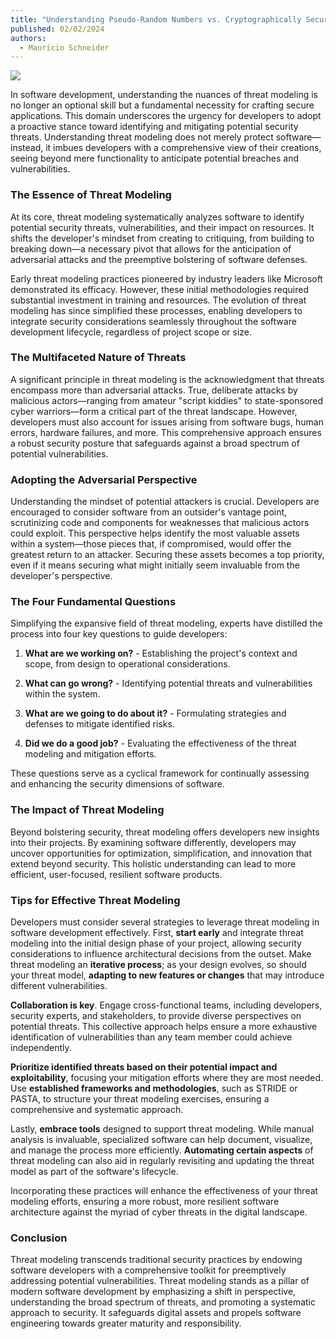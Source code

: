```yaml
---
title: "Understanding Pseudo-Random Numbers vs. Cryptographically Secure Pseudo-Random Numbers"
published: 02/02/2024
authors:
  - Mauricio Schneider
---
```

![](/blog-assets/threat-modeling-an-essential-practice-for-secure-software-development/baad82a0-767d-4493-9bf7-4df6d1d4c720.png)

In software development, understanding the nuances of threat modeling is no longer an optional skill but a fundamental necessity for crafting secure applications. This domain underscores the urgency for developers to adopt a proactive stance toward identifying and mitigating potential security threats. Understanding threat modeling does not merely protect software— instead, it imbues developers with a comprehensive view of their creations, seeing beyond mere functionality to anticipate potential breaches and vulnerabilities.

### The Essence of Threat Modeling

At its core, threat modeling systematically analyzes software to identify potential security threats, vulnerabilities, and their impact on resources. It shifts the developer's mindset from creating to critiquing, from building to breaking down—a necessary pivot that allows for the anticipation of adversarial attacks and the preemptive bolstering of software defenses.

Early threat modeling practices pioneered by industry leaders like Microsoft demonstrated its efficacy. However, these initial methodologies required substantial investment in training and resources. The evolution of threat modeling has since simplified these processes, enabling developers to integrate security considerations seamlessly throughout the software development lifecycle, regardless of project scope or size.

### The Multifaceted Nature of Threats

A significant principle in threat modeling is the acknowledgment that threats encompass more than adversarial attacks. True, deliberate attacks by malicious actors—ranging from amateur "script kiddies" to state-sponsored cyber warriors—form a critical part of the threat landscape. However, developers must also account for issues arising from software bugs, human errors, hardware failures, and more. This comprehensive approach ensures a robust security posture that safeguards against a broad spectrum of potential vulnerabilities.

### Adopting the Adversarial Perspective

Understanding the mindset of potential attackers is crucial. Developers are encouraged to consider software from an outsider's vantage point, scrutinizing code and components for weaknesses that malicious actors could exploit. This perspective helps identify the most valuable assets within a system—those pieces that, if compromised, would offer the greatest return to an attacker. Securing these assets becomes a top priority, even if it means securing what might initially seem invaluable from the developer's perspective.

### The Four Fundamental Questions

Simplifying the expansive field of threat modeling, experts have distilled the process into four key questions to guide developers:

1. **What are we working on?** - Establishing the project's context and scope, from design to operational considerations.

2. **What can go wrong?** - Identifying potential threats and vulnerabilities within the system.

3. **What are we going to do about it?** - Formulating strategies and defenses to mitigate identified risks.

4. **Did we do a good job?** - Evaluating the effectiveness of the threat modeling and mitigation efforts.


These questions serve as a cyclical framework for continually assessing and enhancing the security dimensions of software.

### The Impact of Threat Modeling

Beyond bolstering security, threat modeling offers developers new insights into their projects. By examining software differently, developers may uncover opportunities for optimization, simplification, and innovation that extend beyond security. This holistic understanding can lead to more efficient, user-focused, resilient software products.

### Tips for Effective Threat Modeling

Developers must consider several strategies to leverage threat modeling in software development effectively. First, **start early** and integrate threat modeling into the initial design phase of your project, allowing security considerations to influence architectural decisions from the outset. Make threat modeling an **iterative process**; as your design evolves, so should your threat model, **adapting to new features or changes** that may introduce different vulnerabilities.

**Collaboration is key**. Engage cross-functional teams, including developers, security experts, and stakeholders, to provide diverse perspectives on potential threats. This collective approach helps ensure a more exhaustive identification of vulnerabilities than any team member could achieve independently.

**Prioritize identified threats based on their potential impact and exploitability**, focusing your mitigation efforts where they are most needed. Use **established frameworks and methodologies**, such as STRIDE or PASTA, to structure your threat modeling exercises, ensuring a comprehensive and systematic approach.

Lastly, **embrace tools** designed to support threat modeling. While manual analysis is invaluable, specialized software can help document, visualize, and manage the process more efficiently. **Automating certain aspects** of threat modeling can also aid in regularly revisiting and updating the threat model as part of the software's lifecycle.

Incorporating these practices will enhance the effectiveness of your threat modeling efforts, ensuring a more robust, more resilient software architecture against the myriad of cyber threats in the digital landscape.

### Conclusion

Threat modeling transcends traditional security practices by endowing software developers with a comprehensive toolkit for preemptively addressing potential vulnerabilities. Threat modeling stands as a pillar of modern software development by emphasizing a shift in perspective, understanding the broad spectrum of threats, and promoting a systematic approach to security. It safeguards digital assets and propels software engineering towards greater maturity and responsibility.
